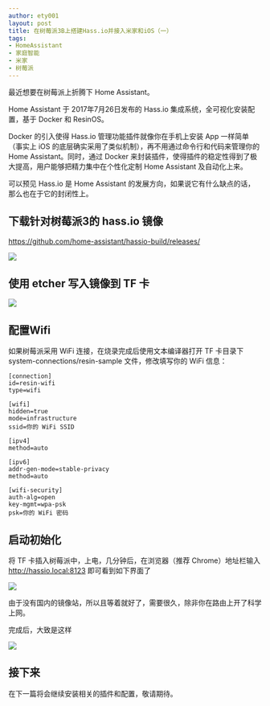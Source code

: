 ```yaml
---
author: ety001
layout: post
title: 在树莓派3B上搭建Hass.io并接入米家和iOS（一）
tags:
- HomeAssistant
- 家庭智能
- 米家
- 树莓派
---
```


最近想要在树莓派上折腾下 Home Assistant。

Home Assistant 于 2017年7月26日发布的 Hass.io 集成系统，全可视化安装配置，基于 Docker 和  ResinOS。

Docker 的引入使得 Hass.io 管理功能插件就像你在手机上安装 App 一样简单（事实上 iOS 的底层确实采用了类似机制），再不用通过命令行和代码来管理你的 Home Assistant。同时，通过 Docker 来封装插件，使得插件的稳定性得到了极大提高，用户能够把精力集中在个性化定制 Home Assistant 及自动化上来。

可以预见 Hass.io 是 Home Assistant 的发展方向，如果说它有什么缺点的话，那么也在于它的封闭性上。

## 下载针对树莓派3的 hass.io 镜像

https://github.com/home-assistant/hassio-build/releases/

![](/upload/20181205/G5b3TG80id57xV2UGde9TLHsk86lflWLBkB7HYIj.png)

## 使用 etcher 写入镜像到 TF 卡

![](/upload/20181205/1IYlHON1Ps6nYgYm2MAYdfN18NkxN2nFkCZPlUKU.png)

## 配置Wifi

如果树莓派采用 WiFi 连接，在烧录完成后使用文本编译器打开 TF 卡目录下 system-connections/resin-sample 文件，修改填写你的 WiFi 信息：

```
[connection]
id=resin-wifi
type=wifi

[wifi]
hidden=true
mode=infrastructure
ssid=你的 WiFi SSID

[ipv4]
method=auto

[ipv6]
addr-gen-mode=stable-privacy
method=auto

[wifi-security]
auth-alg=open
key-mgmt=wpa-psk
psk=你的 WiFi 密码
```

## 启动初始化

将 TF 卡插入树莓派中，上电，几分钟后，在浏览器（推荐 Chrome）地址栏输入 http://hassio.local:8123 即可看到如下界面了

![](/upload/20181205/me4NsNkXIpyiyk31ejnLfkkiWu1UjvCgPUrCpyZQ.png)

由于没有国内的镜像站，所以且等着就好了，需要很久，除非你在路由上开了科学上网。

完成后，大致是这样

![](/upload/20181205/kAwZf0AZEWiy8hGjEn3TNgCcdpKDADoK9bTm6WNU.png)

## 接下来

在下一篇将会继续安装相关的插件和配置，敬请期待。